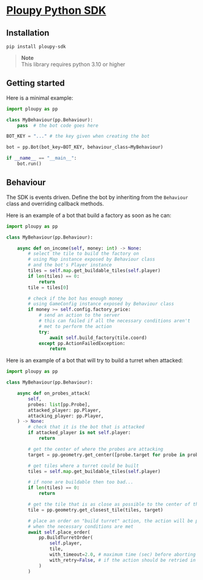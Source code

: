 # [Ploupy Python SDK](https://github.com/Plouc314/ploupy-python-sdk)

## Installation

```
pip install ploupy-sdk
```

> **Note**  
> This library requires python 3.10 or higher

## Getting started

Here is a minimal example:

```python
import ploupy as pp

class MyBehaviour(pp.Behaviour):
    pass  # the bot code goes here

BOT_KEY = "..." # the key given when creating the bot

bot = pp.Bot(bot_key=BOT_KEY, behaviour_class=MyBehaviour)

if __name__ == "__main__":
    bot.run()
```

## Behaviour

The SDK is events driven. Define the bot by inheriting from the `Behaviour` class
and overriding callback methods.

Here is an example of a bot that build a factory as soon as he can:
```python
import ploupy as pp

class MyBehaviour(pp.Behaviour):

    async def on_income(self, money: int) -> None:
        # select the tile to build the factory on
        # using Map instance exposed by Behaviour class
        # and the bot's Player instance
        tiles = self.map.get_buildable_tiles(self.player)
        if len(tiles) == 0:
            return
        tile = tiles[0]

        # check if the bot has enough money
        # using GameConfig instance exposed by Behaviour class
        if money >= self.config.factory_price:
            # send an action to the server
            # this can failed if all the necessary conditions aren't
            # met to perform the action
            try:
                await self.build_factory(tile.coord)
            except pp.ActionFailedException:
                return
```

Here is an example of a bot that will try to build a turret when attacked:

```python
import ploupy as pp

class MyBehaviour(pp.Behaviour):

    async def on_probes_attack(
        self,
        probes: list[pp.Probe],
        attacked_player: pp.Player,
        attacking_player: pp.Player,
    ) -> None:
        # check that it is the bot that is attacked
        if attacked_player is not self.player:
            return

        # get the center of where the probes are attacking
        target = pp.geometry.get_center([probe.target for probe in probes])

        # get tiles where a turret could be built
        tiles = self.map.get_buildable_tiles(self.player)

        # if none are buildable then too bad...
        if len(tiles) == 0:
            return

        # get the tile that is as close as possible to the center of the attack
        tile = pp.geometry.get_closest_tile(tiles, target)

        # place an order on "build turret" action, the action will be performed
        # when the necessary conditions are met
        await self.place_order(
            pp.BuildTurretOrder(
                self.player,
                tile,
                with_timeout=2.0, # maximum time (sec) before aborting the order
                with_retry=False, # if the action should be retried in case of failure
            )
        )

```